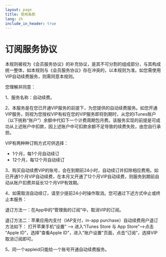 ```yaml
---
layout: page
title: 使用条款
lang: zh
include_in_header: true
---
```


# 订阅服务协议

本规则被视为《会员服务协议》的补充协议，是其不可分割的组成部分，与其构成统一整体，如本规则与《会员服务协议》存在冲突的，以本规则为准。如您需使用VIP自动续费服务，则需同意本规则。

您理解并同意：

1、服务名称：自动续费。

2、本服务是在您已开通VIP服务的前提下，为您提供的自动续费服务。如您开通VIP服务，则视为您授权VIP有权在您的VIP服务即将到期时，从您的iTunes账户（以下统称“账户”）余额中代扣下一个计费周期包月费。该服务实现的前提是可成功从上述账户中扣款，因上述账户中可扣款余额不足导致的续费失败，由您自行承担。

VIP有两种种订购方式可供选择：

- 1个月，每1个月自动续订
- 12个月，每12个月自动续订

3、购买自动续费VIP的账号，会在到期前24小时，自动续订并扣除相应费用。如已开通1个月VIP自动续费，在本月又开通了12个月VIP自动续费，则服务到期前自动从账户扣费并延长12个月VIP有效期。

4、如需取消自动续订，请至少提前24小时操作取消。您可通过下述方式中止或终止本服务：

退订方法一：在App中的“管理我的订阅”中，取消VIP的订阅。

退订方法二：苹果应用内支付（IAP支付，in-app purchase）自动续费用户退订方法如下： 打开苹果手机“设置” --> 进入“iTunes Store 与 App Store”-->点击 “Apple ID”，选择"查看Apple ID"，进入"账户设置"页面，点击“订阅”，选择VIP取消订阅即可。

5、同一个appleid只能给一个账号开通自动续费服务。
